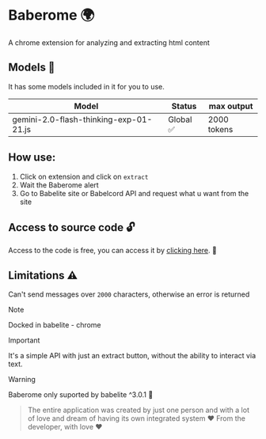 # Baberome 🌍

A chrome extension for analyzing and extracting html content

## Models 🧠

It has some models included in it for you to use.

| Model | Status | max output |
|--------|-------|------------|
| gemini-2.0-flash-thinking-exp-01-21.js | Global ✅ | 2000 tokens |

## How use:

1. Click on extension and click on `extract`
2. Wait the Baberome alert
3. Go to Babelite site or Babelcord API and request what u want from the site

## Access to source code 🔓

Access to the code is free, you can access it by [clicking here](https://github.com/Eloazy/baberome). 🔑

## Limitations ⚠️

Can't send messages over `2000` characters, otherwise an error is returned

> [!NOTE]
> Docked in babelite - chrome

> [!IMPORTANT]
> It's a simple API with just an extract button, without the ability to interact via text.

> [!WARNING]
> Baberome only suported by babelite ^3.0.1 📏

> The entire application was created by just one person and with a lot of love and dream of having its own integrated system
> ❤️ From the developer, with love ❤️